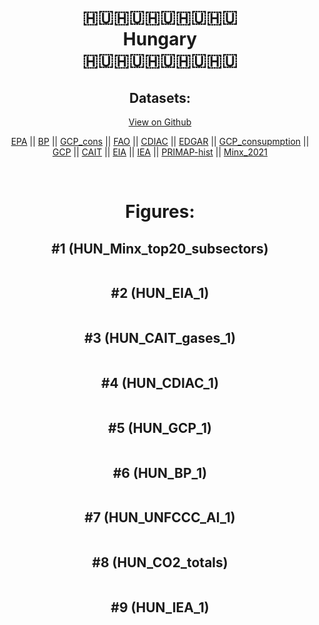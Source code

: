 
<center>
<h1 align="center">
🇭🇺🇭🇺🇭🇺🇭🇺🇭🇺
<br>
Hungary
<br>
🇭🇺🇭🇺🇭🇺🇭🇺🇭🇺
</h1>
<h2>Datasets:</h2>
<p><a href="https://github.com/dquintani/GreenhouseData/tree/master/country_data/HUN_Hungary/data">View on Github</a>
<br></p><p><a href="data/HUN_EPA.csv">EPA</a> || <a href="data/HUN_BP.csv">BP</a> || <a href="data/HUN_GCP_cons.csv">GCP_cons</a> || <a href="data/HUN_FAO.csv">FAO</a> || <a href="data/HUN_CDIAC.csv">CDIAC</a> || <a href="data/HUN_EDGAR.csv">EDGAR</a> || <a href="data/HUN_GCP_consupmption.csv">GCP_consupmption</a> || <a href="data/HUN_GCP.csv">GCP</a> || <a href="data/HUN_CAIT.csv">CAIT</a> || <a href="data/HUN_EIA.csv">EIA</a> || <a href="data/HUN_IEA.csv">IEA</a> || <a href="data/HUN_PRIMAP-hist.csv">PRIMAP-hist</a> || <a href="data/HUN_Minx_2021.csv">Minx_2021</a></p><p><br></p>
<h1>Figures:</h1><h2>#1 (HUN_Minx_top20_subsectors)</h2>
<p><img alt="" src="figures/HUN_Minx_top20_subsectors.png" /></p><h2>#2 (HUN_EIA_1)</h2>
<p><img alt="" src="figures/HUN_EIA_1.png" /></p><h2>#3 (HUN_CAIT_gases_1)</h2>
<p><img alt="" src="figures/HUN_CAIT_gases_1.png" /></p><h2>#4 (HUN_CDIAC_1)</h2>
<p><img alt="" src="figures/HUN_CDIAC_1.png" /></p><h2>#5 (HUN_GCP_1)</h2>
<p><img alt="" src="figures/HUN_GCP_1.png" /></p><h2>#6 (HUN_BP_1)</h2>
<p><img alt="" src="figures/HUN_BP_1.png" /></p><h2>#7 (HUN_UNFCCC_AI_1)</h2>
<p><img alt="" src="figures/HUN_UNFCCC_AI_1.png" /></p><h2>#8 (HUN_CO2_totals)</h2>
<p><img alt="" src="figures/HUN_CO2_totals.png" /></p><h2>#9 (HUN_IEA_1)</h2>
<p><img alt="" src="figures/HUN_IEA_1.png" /></p>